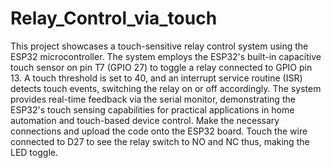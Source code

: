 # Relay_Control_via_touch

This project showcases a touch-sensitive relay control system using the ESP32 microcontroller. The system employs the ESP32's built-in capacitive touch sensor on pin T7 (GPIO 27) to toggle a relay connected to GPIO pin 13. A touch threshold is set to 40, and an interrupt service routine (ISR) detects touch events, switching the relay on or off accordingly. The system provides real-time feedback via the serial monitor, demonstrating the ESP32's touch sensing capabilities for practical applications in home automation and touch-based device control.
Make the necessary connections and upload the code onto the ESP32 board.
Touch the wire connected to D27 to see the relay switch to NO and NC thus, making the LED toggle.





